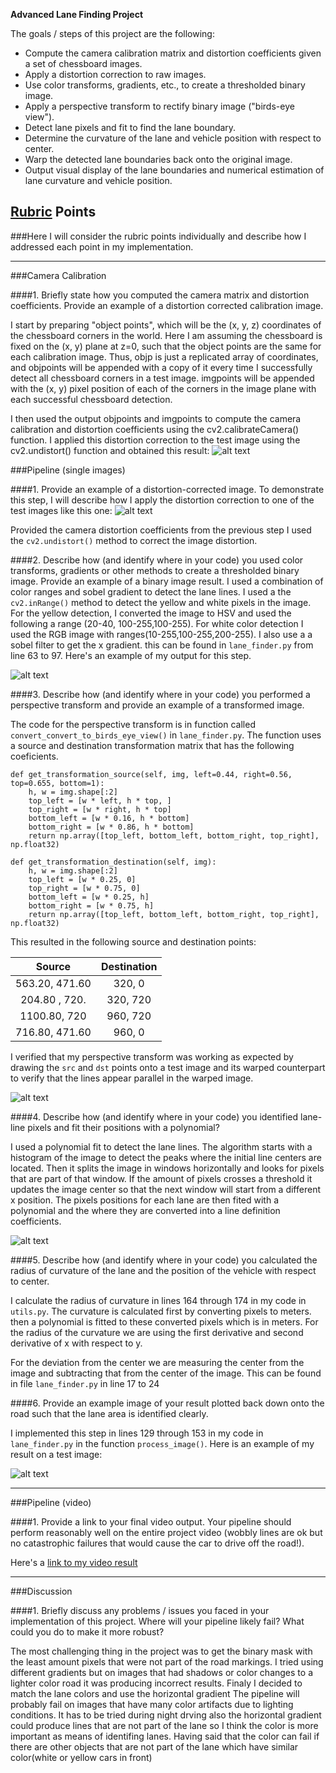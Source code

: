 **Advanced Lane Finding Project**

The goals / steps of this project are the following:

* Compute the camera calibration matrix and distortion coefficients given a set of chessboard images.
* Apply a distortion correction to raw images.
* Use color transforms, gradients, etc., to create a thresholded binary image.
* Apply a perspective transform to rectify binary image ("birds-eye view").
* Detect lane pixels and fit to find the lane boundary.
* Determine the curvature of the lane and vehicle position with respect to center.
* Warp the detected lane boundaries back onto the original image.
* Output visual display of the lane boundaries and numerical estimation of lane curvature and vehicle position.

[//]: # (Image References)

[image1]: ./output_images/calibration.jpg "Undistorted"
[image2]: ./output_images/undistorted.jpg "Road Transformed"
[image3]: ./output_images/binary_combo_example.jpg "Binary Example"
[image4]: ./output_images/warped_straight.jpg "Warp Example"
[image5]: ./output_images/color_fit_lines.jpg "Fit Visual"
[image6]: ./output_images/example_output.jpg "Output"
[video1]: ./output_images/project_video_output.mp4 "Video"

## [Rubric](https://review.udacity.com/#!/rubrics/571/view) Points
###Here I will consider the rubric points individually and describe how I addressed each point in my implementation.  

---
###Camera Calibration

####1. Briefly state how you computed the camera matrix and distortion coefficients. Provide an example of a distortion corrected calibration image.

I start by preparing "object points", which will be the (x, y, z) coordinates of the chessboard corners in the world. Here I am assuming the chessboard
is fixed on the (x, y) plane at z=0, such that the object points are the same for each calibration image. Thus, objp is just a replicated array of coordinates, and objpoints will be appended with a copy of it every time I successfully detect all chessboard corners in a test image. imgpoints will be appended with the (x, y) pixel position of each of the corners in the image plane with each successful chessboard detection.

I then used the output objpoints and imgpoints to compute the camera calibration and distortion coefficients using the cv2.calibrateCamera() function.
I applied this distortion correction to the test image using the cv2.undistort() function and obtained this result:
![alt text][image1]

###Pipeline (single images)

####1. Provide an example of a distortion-corrected image.
To demonstrate this step, I will describe how I apply the distortion correction to one of the test images like this one:
![alt text][image2]

Provided the camera distortion coefficients from the previous step I used the `cv2.undistort()` method to correct the image distortion.

####2. Describe how (and identify where in your code) you used color transforms, gradients or other methods to create a thresholded binary image.  Provide an example of a binary image result.
I used a combination of color ranges and sobel gradient to detect the lane lines. I used a the `cv2.inRange()` method to detect the yellow and white pixels in the image. For the yellow detection,
I converted the image to HSV and used the following a range (20-40, 100-255,100-255). For white color detection I used the RGB image with ranges(10-255,100-255,200-255).
I also use a a sobel filter to get the x gradient. this can be found in `lane_finder.py` from line 63 to 97. Here's an example of my output for this step.

![alt text][image3]

####3. Describe how (and identify where in your code) you performed a perspective transform and provide an example of a transformed image.

The code for the perspective transform is in function called `convert_convert_to_birds_eye_view()` in `lane_finder.py`. The function uses a source
and destination transformation matrix that has the following coeficients.
```
def get_transformation_source(self, img, left=0.44, right=0.56, top=0.655, bottom=1):
    h, w = img.shape[:2]
    top_left = [w * left, h * top, ]
    top_right = [w * right, h * top]
    bottom_left = [w * 0.16, h * bottom]
    bottom_right = [w * 0.86, h * bottom]
    return np.array([top_left, bottom_left, bottom_right, top_right], np.float32)

def get_transformation_destination(self, img):
    h, w = img.shape[:2]
    top_left = [w * 0.25, 0]
    top_right = [w * 0.75, 0]
    bottom_left = [w * 0.25, h]
    bottom_right = [w * 0.75, h]
    return np.array([top_left, bottom_left, bottom_right, top_right], np.float32)

```
This resulted in the following source and destination points:

| Source        | Destination   | 
|:-------------:|:-------------:| 
| 563.20, 471.60| 320, 0        |
| 204.80 , 720. | 320, 720      |
| 1100.80, 720  | 960, 720      |
| 716.80, 471.60| 960, 0        |

I verified that my perspective transform was working as expected by drawing the `src` and `dst` points onto a test image and its warped counterpart to verify that the lines appear parallel in the warped image.

![alt text][image4]

####4. Describe how (and identify where in your code) you identified lane-line pixels and fit their positions with a polynomial?

I used a polynomial fit to detect the lane lines.  The algorithm starts with a histogram of the image to detect the peaks where the initial line centers are located.
Then it splits the image in windows horizontally and looks for pixels that are part of that window. If the amount of pixels crosses a threshold it updates the image center
so that the next window will start from a different x position. The pixels positions for each lane are then fited with a polynomial and the where they are converted into a
line definition coefficients.

![alt text][image5]

####5. Describe how (and identify where in your code) you calculated the radius of curvature of the lane and the position of the vehicle with respect to center.

I calculate the radius of curvature in lines 164 through 174 in my code in `utils.py`. The curvature is calculated first by converting pixels to meters. then a polynomial
is fitted to these converted pixels which is in meters. For the radius of the curvature we are using the first derivative and second derivative of x with respect to y.

For the deviation from the center we are measuring the center from the image and subtracting that from the center of the image. This can be found in file `lane_finder.py`
in line 17 to 24


####6. Provide an example image of your result plotted back down onto the road such that the lane area is identified clearly.

I implemented this step in lines 129 through 153 in my code in `lane_finder.py` in the function `process_image()`.  Here is an example of my result on a test image:

![alt text][image6]

---

###Pipeline (video)

####1. Provide a link to your final video output.  Your pipeline should perform reasonably well on the entire project video (wobbly lines are ok but no catastrophic failures that would cause the car to drive off the road!).

Here's a [link to my video result](./output_images/project_video_output.mp4)

---

###Discussion

####1. Briefly discuss any problems / issues you faced in your implementation of this project.  Where will your pipeline likely fail?  What could you do to make it more robust?

The most challenging thing in the project was to get the binary mask with the least amount pixels that were not part of the road markings. I tried using different gradients but
on images that had shadows or color changes to a lighter color road it was producing incorrect results. Finaly I decided to match the lane colors and use the horizontal gradient
The pipeline will probably fail on images that have many color artifacts due to lighting conditions. It has to be tried during night drving also the horizontal gradient could produce
lines that are not part of the lane so I think the color is more important as means of identifing lanes. Having said that the color can fail if there are other objects that are not
part of the lane which have similar color(white or yellow cars in front)
